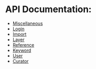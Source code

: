 # API Documentation:

- [Miscellaneous](miscellaneous.md)
- [Login](login.md)
- [Import](import.md)
- [Layer](layer.md)
- [Reference](reference.md)
- [Keyword](keyword.md)
- [User](user.md)
- [Curator](curator.md)
<!-- - [Changeset](changeset.md) -->
<!-- - [Element](element.md) -->
<!-- - [Dynamic Attribute](dynamic_attribute.md) -->
<!-- - [Notification](notification.md) -->
